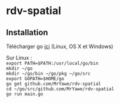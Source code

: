 # rdv-spatial

## Installation
Télécharger go [ici](https://golang.org/dl/) (Linux, OS X et Windows)         

Sur Linux :                     
`export PATH=$PATH:/usr/local/go/bin`                                                  
`mkdir ~/go`      
`mkdir ~/go/bin ~/go/pkg ~/go/src`                               
`export GOPATH=$HOME/go`                             
`go get github.com/MrYawe/rdv-spatial`                                 
`cd ~/go/src/github.com/MrYawe/rdv-spatial`               
`go run main.go`                                                        
